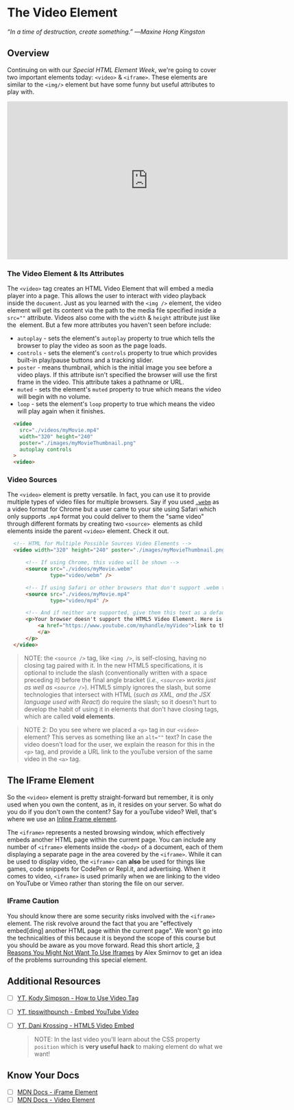 # The Video Element

*“In a time of destruction, create something.” ―Maxine Hong Kingston*

## Overview

Continuing on with our *Special HTML Element Week*, we're going to cover two important elements today: `<video>` & `<iframe>`. These elements are similar to the `<img/>` element but have some funny but useful attributes to play with.

<!-- ! Video Contents: The Video Element  (width="655" height="368", ratio 1.77) -->
<iframe src="https://player.vimeo.com/video/396008957" width="655" height="368" frameborder="0" allow="autoplay; fullscreen; picture-in-picture" allowfullscreen></iframe>

### The Video Element & Its Attributes

The `<video>` tag creates an HTML Video Element that will embed a media player into a page. This allows the user to interact with video playback inside the `document`. Just as you learned with the `<img />` element, the video element will get its content via the path to the media file specified inside a `src=""` attribute. Videos also come with the `width` & `height` attribute just like the <img/> element. But a few more attributes you haven't seen before include:

* `autoplay` - sets the element's `autoplay` property to true which tells the browser to play the video as soon as the page loads.
* `controls` - sets the element's `controls` property to true which provides built-in play/pause buttons and a tracking slider.
* `poster` - means thumbnail, which is the initial image you see before a video plays. If this attribute isn't specified the browser will use the first frame in the video. This attribute takes a pathname or URL.
* `muted` - sets the element's `muted` property to true which means the video will begin with no volume.
* `loop` - sets the element's `loop` property to true which means the video will play again when it finishes.

```html
  <video 
    src="./videos/myMovie.mp4" 
    width="320" height="240" 
    poster="./images/myMovieThumbnail.png" 
    autoplay controls
  >
  <video>
```

### Video Sources

The `<video>` element is pretty versatile. In fact, you can use it to provide multiple types of video files for multiple browsers. Say if you used [`.webm`](https://www.webmproject.org/about/) as a video format for Chrome but a user came to your site using Safari which only supports `.mp4` format you could deliver to them the "same video" through different formats by creating two `<source> `elements as child elements inside the parent `<video>` element. Check it out.

```html
  <!-- HTML for Multiple Possible Sources Video Elements -->
  <video width="320" height="240" poster="./images/myMovieThumbnail.png" autoplay controls muted >

      <!-- If using Chrome, this video will be shown -->
      <source src="./videos/myMovie.webm"
              type="video/webm" />

      <!-- If using Safari or other browsers that don't support .webm then use this video -->
      <source src="./videos/myMovie.mp4"
              type="video/mp4" />

      <!-- And if neither are supported, give them this text as a default. -->
      <p>Your browser doesn't support the HTML5 Video Element. Here is a
          <a href="https://www.youtube.com/myhandle/myVideo">link to the video instead.
          </a>
      </p>
  </video>
```

  > NOTE: the `<source />` tag, like `<img />`, is self-closing, having no closing tag paired with it. In the new HTML5 specifications, it is optional to include the slash (conventionally written with a space preceding it) before the final angle bracket (*i.e., `<source>` works just as well as `<source />`*). HTML5 simply ignores the slash, but some technologies that intersect with HTML (*such as XML, and the JSX language used with React*) do require the slash; so it doesn't hurt to develop the habit of using it in elements that don't have closing tags, which are called **void elements**.

  > NOTE 2: Do you see where we placed a `<p>` tag in our `<video>` element? This serves as something like an `alt=""` text? In case the video doesn't load for the user, we explain the reason for this in the `<p>` tag, and provide a URL link to the youTube version of the same video in the `<a>` tag.

## The IFrame Element

So the `<video>` element is pretty straight-forward but remember, it is only used when you own the content, as in, it resides on your server. So what do you do if you don't own the content? Say for a youTube video? Well, that's where we use an [Inline Frame element](https://developer.mozilla.org/en-US/docs/Web/HTML/Element/iframe).

The `<iframe>` represents a nested browsing window, which effectively embeds another HTML page within the current page. You can include any number of `<iframe>` elements inside the `<body>` of a document, each of them displaying a separate page in the area covered by the `<iframe>`. While it can be used to display video, the `<iframe>` can **also** be used for things like games, code snippets for CodePen or Repl.it, and advertising. When it comes to video, `<iframe>` is used primarily when we are linking to the video on YouTube or Vimeo rather than storing the file on our server.

### IFrame Caution

You should know there are some security risks involved with the `<iframe>` element. The risk revolve around the fact that you are "effectively embed[ding] another HTML page within the current page". We won't go into the technicalities of this because it is beyond the scope of this course but you should be aware as you move forward. Read this short article, [3 Reasons You Might Not Want To Use Iframes](https://www.ostraining.com/blog/webdesign/against-using-iframes/) by Alex Smirnov to get an idea of the problems surrounding this special element.

## Additional Resources

- [ ] [YT, Kody Simpson - How to Use Video Tag](https://youtu.be/Ynuz1UGPoTg)
- [ ] [YT, tipswithpunch - Embed YouTube Video](https://youtu.be/9YffrCViTVk)
- [ ] [YT, Dani Krossing - HTML5 Video Embed](https://youtu.be/OOy764mDtiA)

  > NOTE: In the last video you'll learn about the CSS property `position` which is **very useful hack** to making element do what we want!

## Know Your Docs

- [ ] [MDN Docs - iFrame Element](https://developer.mozilla.org/en-US/docs/Web/HTML/Element/iframe)
- [ ] [MDN Docs - Video Element](https://developer.mozilla.org/en-US/docs/Web/HTML/Element/video)

<!-- ! END OF VIDEO 101.1.3.1 - TITLE-->
<!-- ? Video Numbering and Title system: CourseNumber.ModuleNumber.LessonNumber.VideoNumber -->
<!-- * (VIDEO 101.2.4.3 - "CSS Selectors") === 101 Course, Module 2, Lesson 4, Video 3 - "CSS Selectors" -->

<!-- 

```javascript

```

| Method      | Description                          |
| ----------- | ------------------------------------ |
| `GET`       | Fetch resource                       |
| `PUT`       | Update resource |
| `DELETE`    | Delete resource |


    `line numbers`
:do you like 'em?


++slash++
https://facelessuser.github.io/pymdown-extensions/extensions/keys/

=== "Javascript"

    ```javascript
    ```

=== "Python"

  ```python
  ```

=== "Example"
    ```console
      .
    ```

=== "Instructions"
    ```markdown
      .
    ```

=== "Result"
    ![PIC](./../images/pic.png)
-->